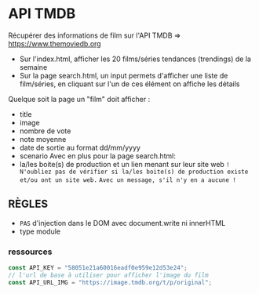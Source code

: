 # API TMDB

Récupérer des informations de film sur l'API TMDB => https://www.themoviedb.org

- Sur l'index.html, afficher les 20 films/séries tendances (trendings) de la semaine
- Sur la page search.html, un input permets d'afficher une liste de film/séries, en cliquant sur l'un de ces élément on affiche les détails


Quelque soit la page un "film" doit afficher :
- title
- image 
- nombre de vote
- note moyenne 
- date de sortie au format dd/mm/yyyy
- scenario
Avec en plus pour la page search.html:
- la/les boite(s) de production et un lien menant sur leur site web
`! N'oubliez pas de vérifier si la/les boite(s) de production existe et/ou ont un site web.`
`Avec un message, s'il n'y en a aucune ! `

## RÈGLES

- `PAS` d'injection dans le DOM avec document.write ni innerHTML
- type module

### ressources

```js
const API_KEY = "58051e21a60016eadf0e959e12d53e24";
// l'url de base à utiliser pour afficher l'image du film
const API_URL_IMG = "https://image.tmdb.org/t/p/original";
```